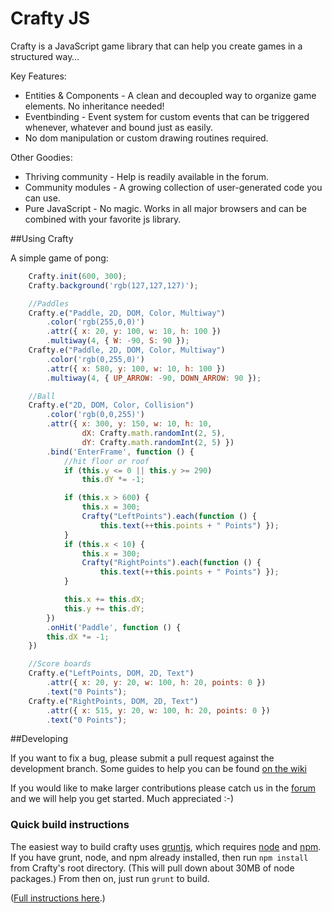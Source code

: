 # Crafty JS

Crafty is a JavaScript game library that can help you create games in a structured way…

Key Features:

* Entities & Components - A clean and decoupled way to organize game elements. No inheritance needed!
* Eventbinding - Event system for custom events that can be triggered whenever, whatever and bound just as easily.
* No dom manipulation or custom drawing routines required.

Other Goodies:

* Thriving community - Help is readily available in the forum.
* Community modules - A growing collection of user-generated code you can use.
* Pure JavaScript - No magic. Works in all major browsers and can be combined with your favorite js library.


##Using Crafty

A simple game of pong:
```javascript
    Crafty.init(600, 300);
    Crafty.background('rgb(127,127,127)');

    //Paddles
    Crafty.e("Paddle, 2D, DOM, Color, Multiway")
    	.color('rgb(255,0,0)')
    	.attr({ x: 20, y: 100, w: 10, h: 100 })
    	.multiway(4, { W: -90, S: 90 });
    Crafty.e("Paddle, 2D, DOM, Color, Multiway")
    	.color('rgb(0,255,0)')
    	.attr({ x: 580, y: 100, w: 10, h: 100 })
    	.multiway(4, { UP_ARROW: -90, DOWN_ARROW: 90 });

    //Ball
    Crafty.e("2D, DOM, Color, Collision")
    	.color('rgb(0,0,255)')
    	.attr({ x: 300, y: 150, w: 10, h: 10,
    			dX: Crafty.math.randomInt(2, 5),
    			dY: Crafty.math.randomInt(2, 5) })
    	.bind('EnterFrame', function () {
    		//hit floor or roof
    		if (this.y <= 0 || this.y >= 290)
    			this.dY *= -1;

    		if (this.x > 600) {
    			this.x = 300;
    			Crafty("LeftPoints").each(function () {
    				this.text(++this.points + " Points") });
    		}
    		if (this.x < 10) {
    			this.x = 300;
    			Crafty("RightPoints").each(function () {
    				this.text(++this.points + " Points") });
    		}

    		this.x += this.dX;
    		this.y += this.dY;
    	})
    	.onHit('Paddle', function () {
    	this.dX *= -1;
    })

    //Score boards
    Crafty.e("LeftPoints, DOM, 2D, Text")
    	.attr({ x: 20, y: 20, w: 100, h: 20, points: 0 })
    	.text("0 Points");
    Crafty.e("RightPoints, DOM, 2D, Text")
    	.attr({ x: 515, y: 20, w: 100, h: 20, points: 0 })
    	.text("0 Points");
```


##Developing

If you want to fix a bug, please submit a pull request against the development branch.  Some guides to help you can be found [on the wiki](https://github.com/craftyjs/Crafty/wiki)
    
If you would like to make larger contributions please catch us in the [forum](https://groups.google.com/forum/?fromgroups#!forum/craftyjs) and we will help you get started. Much appreciated :-)


### Quick build instructions

The easiest way to build crafty uses [gruntjs](http://gruntjs.com/), which requires [node](nodejs.org/) and [npm](https://npmjs.org/).  If you have grunt, node, and npm already installed, then run `npm install` from Crafty's root directory.  (This will pull down about 30MB of node packages.)  From then on, just run `grunt` to build.

([Full instructions here](https://github.com/craftyjs/Crafty/wiki/Building).)
